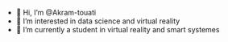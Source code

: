 - 👋 Hi, I’m @Akram-touati
- 👀 I’m interested in data science and virtual reality 
- 🌱 I’m currently a student  in virtual reality and smart systemes 



